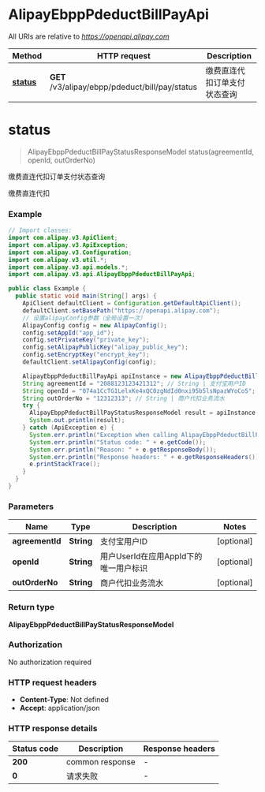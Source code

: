 # AlipayEbppPdeductBillPayApi

All URIs are relative to *https://openapi.alipay.com*

| Method | HTTP request | Description |
|------------- | ------------- | -------------|
| [**status**](AlipayEbppPdeductBillPayApi.md#status) | **GET** /v3/alipay/ebpp/pdeduct/bill/pay/status | 缴费直连代扣订单支付状态查询 |


<a name="status"></a>
# **status**
> AlipayEbppPdeductBillPayStatusResponseModel status(agreementId, openId, outOrderNo)

缴费直连代扣订单支付状态查询

缴费直连代扣

### Example
```java
// Import classes:
import com.alipay.v3.ApiClient;
import com.alipay.v3.ApiException;
import com.alipay.v3.Configuration;
import com.alipay.v3.util.*;
import com.alipay.v3.api.models.*;
import com.alipay.v3.api.AlipayEbppPdeductBillPayApi;

public class Example {
  public static void main(String[] args) {
    ApiClient defaultClient = Configuration.getDefaultApiClient();
    defaultClient.setBasePath("https://openapi.alipay.com");
    // 设置alipayConfig参数（全局设置一次）
    AlipayConfig config = new AlipayConfig();
    config.setAppId("app_id");
    config.setPrivateKey("private_key");
    config.setAlipayPublicKey("alipay_public_key");
    config.setEncryptKey("encrypt_key");
    defaultClient.setAlipayConfig(config);

    AlipayEbppPdeductBillPayApi apiInstance = new AlipayEbppPdeductBillPayApi(defaultClient);
    String agreementId = "2088123123421312"; // String | 支付宝用户ID
    String openId = "074a1CcTG1LelxKe4xQC0zgNdId0nxi95b5lsNpazWYoCo5"; // String | 用户UserId在应用AppId下的唯一用户标识
    String outOrderNo = "12312313"; // String | 商户代扣业务流水
    try {
      AlipayEbppPdeductBillPayStatusResponseModel result = apiInstance.status(agreementId, openId, outOrderNo);
      System.out.println(result);
    } catch (ApiException e) {
      System.err.println("Exception when calling AlipayEbppPdeductBillPayApi#status");
      System.err.println("Status code: " + e.getCode());
      System.err.println("Reason: " + e.getResponseBody());
      System.err.println("Response headers: " + e.getResponseHeaders());
      e.printStackTrace();
    }
  }
}
```

### Parameters

| Name | Type | Description  | Notes |
|------------- | ------------- | ------------- | -------------|
| **agreementId** | **String**| 支付宝用户ID | [optional] |
| **openId** | **String**| 用户UserId在应用AppId下的唯一用户标识 | [optional] |
| **outOrderNo** | **String**| 商户代扣业务流水 | [optional] |

### Return type

**AlipayEbppPdeductBillPayStatusResponseModel**

### Authorization

No authorization required

### HTTP request headers

 - **Content-Type**: Not defined
 - **Accept**: application/json

### HTTP response details
| Status code | Description | Response headers |
|-------------|-------------|------------------|
| **200** | common response |  -  |
| **0** | 请求失败 |  -  |

